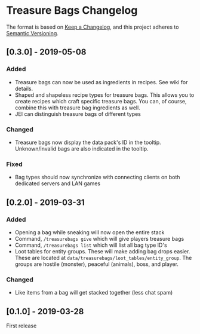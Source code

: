 # Treasure Bags Changelog

The format is based on [Keep a Changelog](https://keepachangelog.com/en/1.0.0/),
and this project adheres to [Semantic Versioning](https://semver.org/spec/v2.0.0.html).

## [0.3.0] - 2019-05-08
### Added
- Treasure bags can now be used as ingredients in recipes. See wiki for details.
- Shaped and shapeless recipe types for treasure bags. This allows you to create recipes which craft specific treasure bags. You can, of course, combine this with treasure bag ingredients as well.
- JEI can distinguish treasure bags of different types
### Changed
- Treasure bags now display the data pack's ID in the tooltip. Unknown/invalid bags are also indicated in the tooltip.
### Fixed
- Bag types should now synchronize with connecting clients on both dedicated servers and LAN games

## [0.2.0] - 2019-03-31
### Added
- Opening a bag while sneaking will now open the entire stack
- Command, `/treasurebags give` which will give players treasure bags
- Command, `/treasurebags list` which will list all bag type ID's
- Loot tables for entity groups. These will make adding bag drops easier. These are located at `data/treasurebags/loot_tables/entity_group`. The groups are hostile (monster), peaceful (animals), boss, and player.
### Changed
- Like items from a bag will get stacked together (less chat spam) 

## [0.1.0] - 2019-03-28
First release
